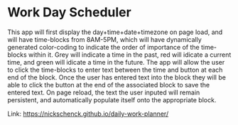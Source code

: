 # Work Day Scheduler
This app will first display the day+time+date+timezone on page load, and will have time-blocks from 8AM-5PM, which will have dynamically generated color-coding to indicate 
the order of importance of the time-blocks within it. Grey will indicate a time in the past, red will idicate a current time, and green will idicate a time in the future.
The app will allow the user to click the time-blocks to enter text between the time and button at each end of the block. Once the user has entered text into the block they
will be able to click the button at the end of the associated block to save the entered text. On page reload, the text the user inputed will remain persistent, and 
automatically populate itself onto the appropriate block.

Link: https://nickschenck.github.io/daily-work-planner/



